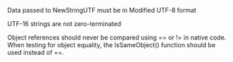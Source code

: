 Data passed to NewStringUTF must be in Modified UTF-8 format

UTF-16 strings are not zero-terminated

Object references should never be compared using == or != in native code. When testing for object equality, the
IsSameObject() function should be used instead of ==.